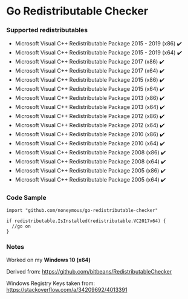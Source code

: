# Go Redistributable Checker

### Supported redistributables
- Microsoft Visual C++ Redistributable Package 2015 - 2019 (x86) :heavy_check_mark:
- Microsoft Visual C++ Redistributable Package 2015 - 2019 (x64) :heavy_check_mark:
- Microsoft Visual C++ Redistributable Package 2017 (x86) :heavy_check_mark:
- Microsoft Visual C++ Redistributable Package 2017 (x64) :heavy_check_mark:
- Microsoft Visual C++ Redistributable Package 2015 (x86) :heavy_check_mark:
- Microsoft Visual C++ Redistributable Package 2015 (x64) :heavy_check_mark:
- Microsoft Visual C++ Redistributable Package 2013 (x86) :heavy_check_mark:
- Microsoft Visual C++ Redistributable Package 2013 (x64) :heavy_check_mark:
- Microsoft Visual C++ Redistributable Package 2012 (x86) :heavy_check_mark:
- Microsoft Visual C++ Redistributable Package 2012 (x64) :heavy_check_mark:
- Microsoft Visual C++ Redistributable Package 2010 (x86) :heavy_check_mark:
- Microsoft Visual C++ Redistributable Package 2010 (x64) :heavy_check_mark:
- Microsoft Visual C++ Redistributable Package 2008 (x86) :heavy_check_mark:
- Microsoft Visual C++ Redistributable Package 2008 (x64) :heavy_check_mark:
- Microsoft Visual C++ Redistributable Package 2005 (x86) :heavy_check_mark:
- Microsoft Visual C++ Redistributable Package 2005 (x64) :heavy_check_mark:

### Code Sample
``` 
import "github.com/noneymous/go-redistributable-checker"

if redistributable.IsInstalled(redistributable.VC2017x64) {
  //go on
}
```

### Notes
Worked on my **Windows 10 (x64)**

Derived from: https://github.com/bitbeans/RedistributableChecker

Windows Registry Keys taken from: https://stackoverflow.com/a/34209692/4013391
